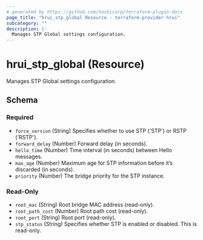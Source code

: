 ```yaml
---
# generated by https://github.com/hashicorp/terraform-plugin-docs
page_title: "hrui_stp_global Resource - terraform-provider-hrui"
subcategory: ""
description: |-
  Manages STP Global settings configuration.
---
```


# hrui_stp_global (Resource)

Manages STP Global settings configuration.



<!-- schema generated by tfplugindocs -->
## Schema

### Required

- `force_version` (String) Specifies whether to use STP ('STP') or RSTP ('RSTP').
- `forward_delay` (Number) Forward delay (in seconds).
- `hello_time` (Number) Time interval (in seconds) between Hello messages.
- `max_age` (Number) Maximum age for STP information before it’s discarded (in seconds).
- `priority` (Number) The bridge priority for the STP instance.

### Read-Only

- `root_mac` (String) Root bridge MAC address (read-only).
- `root_path_cost` (Number) Root path cost (read-only).
- `root_port` (String) Root port (read-only).
- `stp_status` (String) Specifies whether STP is enabled or disabled. This is read-only.
